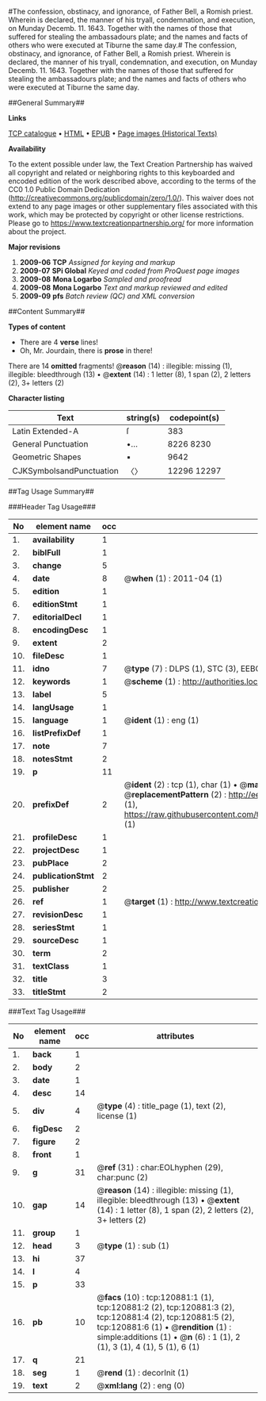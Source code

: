 #The confession, obstinacy, and ignorance, of Father Bell, a Romish priest. Wherein is declared, the manner of his tryall, condemnation, and execution, on Munday Decemb. 11. 1643. Together with the names of those that suffered for stealing the ambassadours plate; and the names and facts of others who were executed at Tiburne the same day.#
The confession, obstinacy, and ignorance, of Father Bell, a Romish priest. Wherein is declared, the manner of his tryall, condemnation, and execution, on Munday Decemb. 11. 1643. Together with the names of those that suffered for stealing the ambassadours plate; and the names and facts of others who were executed at Tiburne the same day.

##General Summary##

**Links**

[TCP catalogue](http://www.ota.ox.ac.uk/tcp/)  • 
[HTML](http://tei.it.ox.ac.uk/tcp/Texts-HTML/free/A76/A76358.html)  • 
[EPUB](http://tei.it.ox.ac.uk/tcp/Texts-EPUB/free/A76/A76358.epub) • 
[Page images (Historical Texts)](https://historicaltexts.jisc.ac.uk/eebo-99868535e)

**Availability**

To the extent possible under law, the Text Creation Partnership has waived all copyright and related or neighboring rights to this keyboarded and encoded edition of the work described above, according to the terms of the CC0 1.0 Public Domain Dedication (http://creativecommons.org/publicdomain/zero/1.0/). This waiver does not extend to any page images or other supplementary files associated with this work, which may be protected by copyright or other license restrictions. Please go to https://www.textcreationpartnership.org/ for more information about the project.

**Major revisions**

1. __2009-06__ __TCP__ *Assigned for keying and markup*
1. __2009-07__ __SPi Global__ *Keyed and coded from ProQuest page images*
1. __2009-08__ __Mona Logarbo__ *Sampled and proofread*
1. __2009-08__ __Mona Logarbo__ *Text and markup reviewed and edited*
1. __2009-09__ __pfs__ *Batch review (QC) and XML conversion*

##Content Summary##

**Types of content**

  * There are 4 **verse** lines!
  * Oh, Mr. Jourdain, there is **prose** in there!

There are 14 **omitted** fragments! 
 @__reason__ (14) : illegible: missing (1), illegible: bleedthrough (13)  •  @__extent__ (14) : 1 letter (8), 1 span (2), 2 letters (2), 3+ letters (2)

**Character listing**


|Text|string(s)|codepoint(s)|
|---|---|---|
|Latin Extended-A|ſ|383|
|General Punctuation|•…|8226 8230|
|Geometric Shapes|▪|9642|
|CJKSymbolsandPunctuation|〈〉|12296 12297|

##Tag Usage Summary##

###Header Tag Usage###

|No|element name|occ|attributes|
|---|---|---|---|
|1.|__availability__|1||
|2.|__biblFull__|1||
|3.|__change__|5||
|4.|__date__|8| @__when__ (1) : 2011-04 (1)|
|5.|__edition__|1||
|6.|__editionStmt__|1||
|7.|__editorialDecl__|1||
|8.|__encodingDesc__|1||
|9.|__extent__|2||
|10.|__fileDesc__|1||
|11.|__idno__|7| @__type__ (7) : DLPS (1), STC (3), EEBO-CITATION (1), PROQUEST (1), VID (1)|
|12.|__keywords__|1| @__scheme__ (1) : http://authorities.loc.gov/ (1)|
|13.|__label__|5||
|14.|__langUsage__|1||
|15.|__language__|1| @__ident__ (1) : eng (1)|
|16.|__listPrefixDef__|1||
|17.|__note__|7||
|18.|__notesStmt__|2||
|19.|__p__|11||
|20.|__prefixDef__|2| @__ident__ (2) : tcp (1), char (1)  •  @__matchPattern__ (2) : ([0-9\-]+):([0-9IVX]+) (1), (.+) (1)  •  @__replacementPattern__ (2) : http://eebo.chadwyck.com/downloadtiff?vid=$1&page=$2 (1), https://raw.githubusercontent.com/textcreationpartnership/Texts/master/tcpchars.xml#$1 (1)|
|21.|__profileDesc__|1||
|22.|__projectDesc__|1||
|23.|__pubPlace__|2||
|24.|__publicationStmt__|2||
|25.|__publisher__|2||
|26.|__ref__|1| @__target__ (1) : http://www.textcreationpartnership.org/docs/. (1)|
|27.|__revisionDesc__|1||
|28.|__seriesStmt__|1||
|29.|__sourceDesc__|1||
|30.|__term__|2||
|31.|__textClass__|1||
|32.|__title__|3||
|33.|__titleStmt__|2||


###Text Tag Usage###

|No|element name|occ|attributes|
|---|---|---|---|
|1.|__back__|1||
|2.|__body__|2||
|3.|__date__|1||
|4.|__desc__|14||
|5.|__div__|4| @__type__ (4) : title_page (1), text (2), license (1)|
|6.|__figDesc__|2||
|7.|__figure__|2||
|8.|__front__|1||
|9.|__g__|31| @__ref__ (31) : char:EOLhyphen (29), char:punc (2)|
|10.|__gap__|14| @__reason__ (14) : illegible: missing (1), illegible: bleedthrough (13)  •  @__extent__ (14) : 1 letter (8), 1 span (2), 2 letters (2), 3+ letters (2)|
|11.|__group__|1||
|12.|__head__|3| @__type__ (1) : sub (1)|
|13.|__hi__|37||
|14.|__l__|4||
|15.|__p__|33||
|16.|__pb__|10| @__facs__ (10) : tcp:120881:1 (1), tcp:120881:2 (2), tcp:120881:3 (2), tcp:120881:4 (2), tcp:120881:5 (2), tcp:120881:6 (1)  •  @__rendition__ (1) : simple:additions (1)  •  @__n__ (6) : 1 (1), 2 (1), 3 (1), 4 (1), 5 (1), 6 (1)|
|17.|__q__|21||
|18.|__seg__|1| @__rend__ (1) : decorInit (1)|
|19.|__text__|2| @__xml:lang__ (2) : eng (0)|

